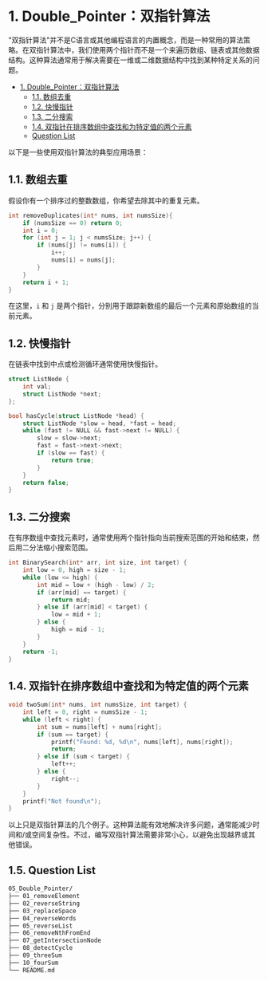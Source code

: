 # 1. Double_Pointer：双指针算法

"双指针算法"并不是C语言或其他编程语言的内置概念，而是一种常用的算法策略。在双指针算法中，我们使用两个指针而不是一个来遍历数组、链表或其他数据结构。这种算法通常用于解决需要在一维或二维数据结构中找到某种特定关系的问题。

- [1. Double\_Pointer：双指针算法](#1-double_pointer双指针算法)
  - [1.1. 数组去重](#11-数组去重)
  - [1.2. 快慢指针](#12-快慢指针)
  - [1.3. 二分搜索](#13-二分搜索)
  - [1.4. 双指针在排序数组中查找和为特定值的两个元素](#14-双指针在排序数组中查找和为特定值的两个元素)
  - [Question List](#question-list)

以下是一些使用双指针算法的典型应用场景：

## 1.1. 数组去重

假设你有一个排序过的整数数组，你希望去除其中的重复元素。

```c
int removeDuplicates(int* nums, int numsSize){
    if (numsSize == 0) return 0;
    int i = 0;
    for (int j = 1; j < numsSize; j++) {
        if (nums[j] != nums[i]) {
            i++;
            nums[i] = nums[j];
        }
    }
    return i + 1;
}
```

在这里，`i` 和 `j` 是两个指针，分别用于跟踪新数组的最后一个元素和原始数组的当前元素。

## 1.2. 快慢指针

在链表中找到中点或检测循环通常使用快慢指针。

```c
struct ListNode {
    int val;
    struct ListNode *next;
};

bool hasCycle(struct ListNode *head) {
    struct ListNode *slow = head, *fast = head;
    while (fast != NULL && fast->next != NULL) {
        slow = slow->next;
        fast = fast->next->next;
        if (slow == fast) {
            return true;
        }
    }
    return false;
}
```

## 1.3. 二分搜索

在有序数组中查找元素时，通常使用两个指针指向当前搜索范围的开始和结束，然后用二分法缩小搜索范围。

```c
int BinarySearch(int* arr, int size, int target) {
    int low = 0, high = size - 1;
    while (low <= high) {
        int mid = low + (high - low) / 2;
        if (arr[mid] == target) {
            return mid;
        } else if (arr[mid] < target) {
            low = mid + 1;
        } else {
            high = mid - 1;
        }
    }
    return -1;
}
```

## 1.4. 双指针在排序数组中查找和为特定值的两个元素

```c
void twoSum(int* nums, int numsSize, int target) {
    int left = 0, right = numsSize - 1;
    while (left < right) {
        int sum = nums[left] + nums[right];
        if (sum == target) {
            printf("Found: %d, %d\n", nums[left], nums[right]);
            return;
        } else if (sum < target) {
            left++;
        } else {
            right--;
        }
    }
    printf("Not found\n");
}
```

以上只是双指针算法的几个例子。这种算法能有效地解决许多问题，通常能减少时间和/或空间复杂性。不过，编写双指针算法需要非常小心，以避免出现越界或其他错误。

## 1.5. Question List

```txt
05_Double_Pointer/
├── 01_removeElement
├── 02_reverseString
├── 03_replaceSpace
├── 04_reverseWords
├── 05_reverseList
├── 06_removeNthFromEnd
├── 07_getIntersectionNode
├── 08_detectCycle
├── 09_threeSum
├── 10_fourSum
└── README.md
```
